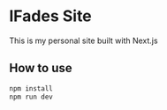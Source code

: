 # lFades Site

This is my personal site built with Next.js

## How to use

```bash
npm install
npm run dev
```

